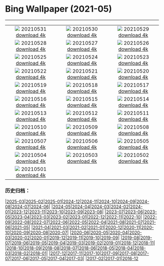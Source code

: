 # Bing Wallpaper (2021-05)
**************
| | | |
| :----: | :----: | :----: |
| ![](https://www.bing.com/th?id=OHR.WomensMemorial_EN-US8561851319_1920x1080.jpg) 20210531 [download 4k](https://www.bing.com/th?id=OHR.WomensMemorial_EN-US8561851319_UHD.jpg) | ![](https://www.bing.com/th?id=OHR.SeaDog_EN-US8346901369_1920x1080.jpg) 20210530 [download 4k](https://www.bing.com/th?id=OHR.SeaDog_EN-US8346901369_UHD.jpg) | ![](https://www.bing.com/th?id=OHR.RedAlley_EN-US8215991251_1920x1080.jpg) 20210529 [download 4k](https://www.bing.com/th?id=OHR.RedAlley_EN-US8215991251_UHD.jpg) |
| ![](https://www.bing.com/th?id=OHR.CowbirdsEgg_EN-US8103879720_1920x1080.jpg) 20210528 [download 4k](https://www.bing.com/th?id=OHR.CowbirdsEgg_EN-US8103879720_UHD.jpg) | ![](https://www.bing.com/th?id=OHR.ICanHearIt_EN-US7945824197_1920x1080.jpg) 20210527 [download 4k](https://www.bing.com/th?id=OHR.ICanHearIt_EN-US7945824197_UHD.jpg) | ![](https://www.bing.com/th?id=OHR.TearDropEclipse_EN-US7861293677_1920x1080.jpg) 20210526 [download 4k](https://www.bing.com/th?id=OHR.TearDropEclipse_EN-US7861293677_UHD.jpg) |
| ![](https://www.bing.com/th?id=OHR.TowelDay_EN-US7748070759_1920x1080.jpg) 20210525 [download 4k](https://www.bing.com/th?id=OHR.TowelDay_EN-US7748070759_UHD.jpg) | ![](https://www.bing.com/th?id=OHR.AarhusInfinite_EN-US7607613784_1920x1080.jpg) 20210524 [download 4k](https://www.bing.com/th?id=OHR.AarhusInfinite_EN-US7607613784_UHD.jpg) | ![](https://www.bing.com/th?id=OHR.RoseRoom_EN-US7194472524_1920x1080.jpg) 20210523 [download 4k](https://www.bing.com/th?id=OHR.RoseRoom_EN-US7194472524_UHD.jpg) |
| ![](https://www.bing.com/th?id=OHR.CapeofTossa_EN-US6969132211_1920x1080.jpg) 20210522 [download 4k](https://www.bing.com/th?id=OHR.CapeofTossa_EN-US6969132211_UHD.jpg) | ![](https://www.bing.com/th?id=OHR.WhoopingCranes_EN-US5576295451_1920x1080.jpg) 20210521 [download 4k](https://www.bing.com/th?id=OHR.WhoopingCranes_EN-US5576295451_UHD.jpg) | ![](https://www.bing.com/th?id=OHR.BeeLotus_EN-US7861856689_1920x1080.jpg) 20210520 [download 4k](https://www.bing.com/th?id=OHR.BeeLotus_EN-US7861856689_UHD.jpg) |
| ![](https://www.bing.com/th?id=OHR.RoanRhododendron_EN-US8777664012_1920x1080.jpg) 20210519 [download 4k](https://www.bing.com/th?id=OHR.RoanRhododendron_EN-US8777664012_UHD.jpg) | ![](https://www.bing.com/th?id=OHR.PompidouMalaga_EN-US7695811401_1920x1080.jpg) 20210518 [download 4k](https://www.bing.com/th?id=OHR.PompidouMalaga_EN-US7695811401_UHD.jpg) | ![](https://www.bing.com/th?id=OHR.Alesund_EN-US7597098434_1920x1080.jpg) 20210517 [download 4k](https://www.bing.com/th?id=OHR.Alesund_EN-US7597098434_UHD.jpg) |
| ![](https://www.bing.com/th?id=OHR.Guatape_EN-US7463341939_1920x1080.jpg) 20210516 [download 4k](https://www.bing.com/th?id=OHR.Guatape_EN-US7463341939_UHD.jpg) | ![](https://www.bing.com/th?id=OHR.ParanalStars_EN-US4851647464_1920x1080.jpg) 20210515 [download 4k](https://www.bing.com/th?id=OHR.ParanalStars_EN-US4851647464_UHD.jpg) | ![](https://www.bing.com/th?id=OHR.AltaFloresta_EN-US4736416258_1920x1080.jpg) 20210514 [download 4k](https://www.bing.com/th?id=OHR.AltaFloresta_EN-US4736416258_UHD.jpg) |
| ![](https://www.bing.com/th?id=OHR.ShikisaiBiei_EN-US4615475287_1920x1080.jpg) 20210513 [download 4k](https://www.bing.com/th?id=OHR.ShikisaiBiei_EN-US4615475287_UHD.jpg) | ![](https://www.bing.com/th?id=OHR.LimerickDay_EN-US4512689467_1920x1080.jpg) 20210512 [download 4k](https://www.bing.com/th?id=OHR.LimerickDay_EN-US4512689467_UHD.jpg) | ![](https://www.bing.com/th?id=OHR.GrinnellGlacier_EN-US4427090483_1920x1080.jpg) 20210511 [download 4k](https://www.bing.com/th?id=OHR.GrinnellGlacier_EN-US4427090483_UHD.jpg) |
| ![](https://www.bing.com/th?id=OHR.Hokulea_EN-US8698576653_1920x1080.jpg) 20210510 [download 4k](https://www.bing.com/th?id=OHR.Hokulea_EN-US8698576653_UHD.jpg) | ![](https://www.bing.com/th?id=OHR.OtterMom_EN-US8059433484_1920x1080.jpg) 20210509 [download 4k](https://www.bing.com/th?id=OHR.OtterMom_EN-US8059433484_UHD.jpg) | ![](https://www.bing.com/th?id=OHR.LimosaLimosa_EN-US4076563094_1920x1080.jpg) 20210508 [download 4k](https://www.bing.com/th?id=OHR.LimosaLimosa_EN-US4076563094_UHD.jpg) |
| ![](https://www.bing.com/th?id=OHR.MaineWetland_EN-US3940841989_1920x1080.jpg) 20210507 [download 4k](https://www.bing.com/th?id=OHR.MaineWetland_EN-US3940841989_UHD.jpg) | ![](https://www.bing.com/th?id=OHR.NurseMask_EN-US2085492290_1920x1080.jpg) 20210506 [download 4k](https://www.bing.com/th?id=OHR.NurseMask_EN-US2085492290_UHD.jpg) | ![](https://www.bing.com/th?id=OHR.Cholula_EN-US2015612893_1920x1080.jpg) 20210505 [download 4k](https://www.bing.com/th?id=OHR.Cholula_EN-US2015612893_UHD.jpg) |
| ![](https://www.bing.com/th?id=OHR.StarWarsSeal_EN-US1938844381_1920x1080.jpg) 20210504 [download 4k](https://www.bing.com/th?id=OHR.StarWarsSeal_EN-US1938844381_UHD.jpg) | ![](https://www.bing.com/th?id=OHR.TeacherHeart_EN-US1874465116_1920x1080.jpg) 20210503 [download 4k](https://www.bing.com/th?id=OHR.TeacherHeart_EN-US1874465116_UHD.jpg) | ![](https://www.bing.com/th?id=OHR.LaughingZebras_EN-US1800178960_1920x1080.jpg) 20210502 [download 4k](https://www.bing.com/th?id=OHR.LaughingZebras_EN-US1800178960_UHD.jpg) |
| ![](https://www.bing.com/th?id=OHR.GGTeaGarden_EN-US1647173456_1920x1080.jpg) 20210501 [download 4k](https://www.bing.com/th?id=OHR.GGTeaGarden_EN-US1647173456_UHD.jpg) |  |  |

### 历史归档：

|[2025-03](2025-03/2025-03.md)|[2025-02](2025-02/2025-02.md)|[2025-01](2025-01/2025-01.md)|[2024-12](2024-12/2024-12.md)|[2024-11](2024-11/2024-11.md)|[2024-10](2024-10/2024-10.md)|[2024-09](2024-09/2024-09.md)|[2024-08](2024-08/2024-08.md)|[2024-07](2024-07/2024-07.md)|[2024-06](2024-06/2024-06.md)|
|[2024-05](2024-05/2024-05.md)|[2024-04](2024-04/2024-04.md)|[2024-03](2024-03/2024-03.md)|[2024-02](2024-02/2024-02.md)|[2024-01](2024-01/2024-01.md)|[2023-12](2023-12/2023-12.md)|[2023-11](2023-11/2023-11.md)|[2023-10](2023-10/2023-10.md)|[2023-09](2023-09/2023-09.md)|[2023-08](2023-08/2023-08.md)|
|[2023-07](2023-07/2023-07.md)|[2023-06](2023-06/2023-06.md)|[2023-05](2023-05/2023-05.md)|[2023-04](2023-04/2023-04.md)|[2023-03](2023-03/2023-03.md)|[2023-02](2023-02/2023-02.md)|[2023-01](2023-01/2023-01.md)|[2022-12](2022-12/2022-12.md)|[2022-11](2022-11/2022-11.md)|[2022-10](2022-10/2022-10.md)|
|[2022-09](2022-09/2022-09.md)|[2022-08](2022-08/2022-08.md)|[2022-07](2022-07/2022-07.md)|[2022-06](2022-06/2022-06.md)|[2022-05](2022-05/2022-05.md)|[2022-04](2022-04/2022-04.md)|[2021-08](2021-08/2021-08.md)|[2021-07](2021-07/2021-07.md)|[2021-06](2021-06/2021-06.md)|[2021-05](2021-05/2021-05.md)|
|[2021-04](2021-04/2021-04.md)|[2021-03](2021-03/2021-03.md)|[2021-02](2021-02/2021-02.md)|[2021-01](2021-01/2021-01.md)|[2020-12](2020-12/2020-12.md)|[2020-11](2020-11/2020-11.md)|[2020-10](2020-10/2020-10.md)|[2020-09](2020-09/2020-09.md)|[2020-08](2020-08/2020-08.md)|[2020-07](2020-07/2020-07.md)|
|[2020-06](2020-06/2020-06.md)|[2020-05](2020-05/2020-05.md)|[2020-04](2020-04/2020-04.md)|[2020-03](2020-03/2020-03.md)|[2020-02](2020-02/2020-02.md)|[2020-01](2020-01/2020-01.md)|[2019-12](2019-12/2019-12.md)|[2019-11](2019-11/2019-11.md)|[2019-10](2019-10/2019-10.md)|[2019-09](2019-09/2019-09.md)|
|[2019-08](2019-08/2019-08.md)|[2019-07](2019-07/2019-07.md)|[2019-06](2019-06/2019-06.md)|[2019-05](2019-05/2019-05.md)|[2019-04](2019-04/2019-04.md)|[2019-03](2019-03/2019-03.md)|[2019-02](2019-02/2019-02.md)|[2019-01](2019-01/2019-01.md)|[2018-12](2018-12/2018-12.md)|[2018-11](2018-11/2018-11.md)|
|[2018-10](2018-10/2018-10.md)|[2018-09](2018-09/2018-09.md)|[2018-08](2018-08/2018-08.md)|[2018-07](2018-07/2018-07.md)|[2018-06](2018-06/2018-06.md)|[2018-05](2018-05/2018-05.md)|[2018-04](2018-04/2018-04.md)|[2018-03](2018-03/2018-03.md)|[2018-02](2018-02/2018-02.md)|[2018-01](2018-01/2018-01.md)|
|[2017-12](2017-12/2017-12.md)|[2017-11](2017-11/2017-11.md)|[2017-10](2017-10/2017-10.md)|[2017-09](2017-09/2017-09.md)|[2017-08](2017-08/2017-08.md)|[2017-07](2017-07/2017-07.md)|[2017-06](2017-06/2017-06.md)|[2017-05](2017-05/2017-05.md)|[2017-04](2017-04/2017-04.md)|[2017-03](2017-03/2017-03.md)|
|[2017-02](2017-02/2017-02.md)|[2017-01](2017-01/2017-01.md)|[2016-12](2016-12/2016-12.md)
